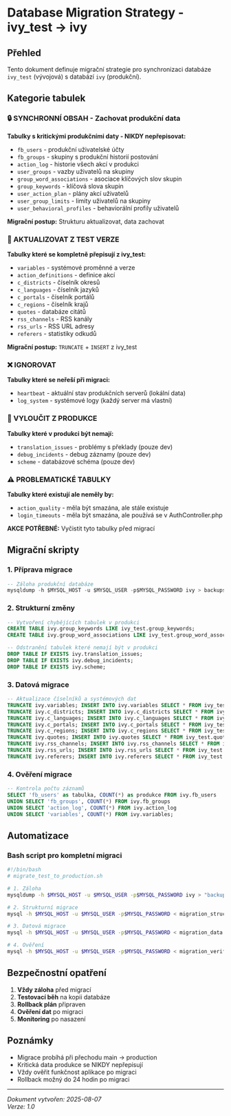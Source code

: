 # Database Migration Strategy - ivy_test → ivy

## Přehled

Tento dokument definuje migrační strategie pro synchronizaci databáze `ivy_test` (vývojová) s databází `ivy` (produkční).

## Kategorie tabulek

### 🔒 SYNCHRONNÍ OBSAH - Zachovat produkční data
**Tabulky s kritickými produkčními daty - NIKDY nepřepisovat:**

- `fb_users` - produkční uživatelské účty
- `fb_groups` - skupiny s produkční historií postování  
- `action_log` - historie všech akcí v produkci
- `user_groups` - vazby uživatelů na skupiny
- `group_word_associations` - asociace klíčových slov skupin
- `group_keywords` - klíčová slova skupin
- `user_action_plan` - plány akcí uživatelů
- `user_group_limits` - limity uživatelů na skupiny
- `user_behavioral_profiles` - behaviorální profily uživatelů

**Migrační postup:** Strukturu aktualizovat, data zachovat

### 🔄 AKTUALIZOVAT Z TEST VERZE
**Tabulky které se kompletně přepisují z ivy_test:**

- `variables` - systémové proměnné a verze
- `action_definitions` - definice akcí
- `c_districts` - číselník okresů
- `c_languages` - číselník jazyků  
- `c_portals` - číselník portálů
- `c_regions` - číselník krajů
- `quotes` - databáze citátů
- `rss_channels` - RSS kanály
- `rss_urls` - RSS URL adresy
- `referers` - statistiky odkudů

**Migrační postup:** `TRUNCATE` + `INSERT` z ivy_test

### ❌ IGNOROVAT
**Tabulky které se neřeší při migraci:**

- `heartbeat` - aktuální stav produkčních serverů (lokální data)
- `log_system` - systémové logy (každý server má vlastní)

### 🚫 VYLOUČIT Z PRODUKCE
**Tabulky které v produkci být nemají:**

- `translation_issues` - problémy s překlady (pouze dev)
- `debug_incidents` - debug záznamy (pouze dev)  
- `scheme` - databázové schéma (pouze dev)

### ⚠️ PROBLEMATICKÉ TABULKY
**Tabulky které existují ale neměly by:**

- `action_quality` - měla být smazána, ale stále existuje
- `login_timeouts` - měla být smazána, ale používá se v AuthController.php

**AKCE POTŘEBNÉ:** Vyčistit tyto tabulky před migrací

## Migrační skripty

### 1. Příprava migrace

```sql
-- Záloha produkční databáze
mysqldump -h $MYSQL_HOST -u $MYSQL_USER -p$MYSQL_PASSWORD ivy > backups/ivy_backup_$(date +%Y%m%d_%H%M%S).sql
```

### 2. Strukturní změny

```sql
-- Vytvoření chybějících tabulek v produkci
CREATE TABLE ivy.group_keywords LIKE ivy_test.group_keywords;
CREATE TABLE ivy.group_word_associations LIKE ivy_test.group_word_associations;

-- Odstranění tabulek které nemají být v produkci
DROP TABLE IF EXISTS ivy.translation_issues;
DROP TABLE IF EXISTS ivy.debug_incidents;
DROP TABLE IF EXISTS ivy.scheme;
```

### 3. Datová migrace

```sql
-- Aktualizace číselníků a systémových dat
TRUNCATE ivy.variables; INSERT INTO ivy.variables SELECT * FROM ivy_test.variables;
TRUNCATE ivy.c_districts; INSERT INTO ivy.c_districts SELECT * FROM ivy_test.c_districts;
TRUNCATE ivy.c_languages; INSERT INTO ivy.c_languages SELECT * FROM ivy_test.c_languages;
TRUNCATE ivy.c_portals; INSERT INTO ivy.c_portals SELECT * FROM ivy_test.c_portals;
TRUNCATE ivy.c_regions; INSERT INTO ivy.c_regions SELECT * FROM ivy_test.c_regions;
TRUNCATE ivy.quotes; INSERT INTO ivy.quotes SELECT * FROM ivy_test.quotes;
TRUNCATE ivy.rss_channels; INSERT INTO ivy.rss_channels SELECT * FROM ivy_test.rss_channels;
TRUNCATE ivy.rss_urls; INSERT INTO ivy.rss_urls SELECT * FROM ivy_test.rss_urls;
TRUNCATE ivy.referers; INSERT INTO ivy.referers SELECT * FROM ivy_test.referers;
```

### 4. Ověření migrace

```sql
-- Kontrola počtu záznamů
SELECT 'fb_users' as tabulka, COUNT(*) as produkce FROM ivy.fb_users
UNION SELECT 'fb_groups', COUNT(*) FROM ivy.fb_groups  
UNION SELECT 'action_log', COUNT(*) FROM ivy.action_log
UNION SELECT 'variables', COUNT(*) FROM ivy.variables;
```

## Automatizace

### Bash script pro kompletní migraci

```bash
#!/bin/bash
# migrate_test_to_production.sh

# 1. Záloha
mysqldump -h $MYSQL_HOST -u $MYSQL_USER -p$MYSQL_PASSWORD ivy > "backups/ivy_backup_$(date +%Y%m%d_%H%M%S).sql"

# 2. Strukturní migrace
mysql -h $MYSQL_HOST -u $MYSQL_USER -p$MYSQL_PASSWORD < migration_structure.sql

# 3. Datová migrace  
mysql -h $MYSQL_HOST -u $MYSQL_USER -p$MYSQL_PASSWORD < migration_data.sql

# 4. Ověření
mysql -h $MYSQL_HOST -u $MYSQL_USER -p$MYSQL_PASSWORD < migration_verify.sql
```

## Bezpečnostní opatření

1. **Vždy záloha** před migrací
2. **Testovací běh** na kopii databáze
3. **Rollback plán** připraven
4. **Ověření dat** po migraci
5. **Monitoring** po nasazení

## Poznámky

- Migrace probíhá při přechodu main → production
- Kritická data produkce se NIKDY nepřepisují
- Vždy ověřit funkčnost aplikace po migraci
- Rollback možný do 24 hodin po migraci

---
*Dokument vytvořen: 2025-08-07*  
*Verze: 1.0*